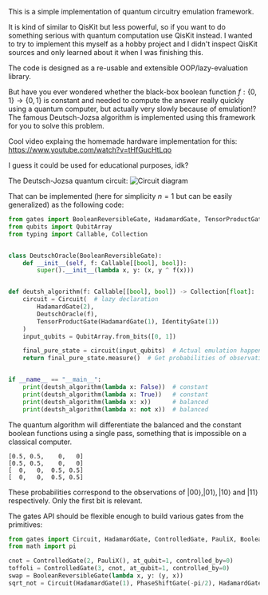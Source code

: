 This is a simple implementation of quantum circuitry emulation framework.

It is kind of similar to QisKit but less powerful, so if you want to do something serious with quantum computation use QisKit instead. I wanted to try to implement this myself as a hobby project and I didn't inspect QisKit sources and only learned about it when I was finishing this.

The code is designed as a re-usable and extensible OOP/lazy-evaluation library.

But have you ever wondered whether the black-box boolean function $f: \lbrace 0,1\rbrace  \to \lbrace 0, 1\rbrace$ is constant and needed to compute the answer really quickly using a quantum computer,
but actually very slowly because of emulation!? The famous Deutsch-Jozsa algorithm is implemented using this framework for you to solve this problem.

Cool video explaing the homemade hardware implementation for this: https://www.youtube.com/watch?v=tHfGucHtLqo

I guess it could be used for educational purposes, idk?

The Deutsch-Jozsa quantum circuit:
![Circuit diagram](https://upload.wikimedia.org/wikipedia/commons/b/b5/Deutsch-Jozsa-algorithm-quantum-circuit.png)

That can be implemented (here for simplicity $n=1$ but can be easily generalized) as the following code: 
```python
from gates import BooleanReversibleGate, HadamardGate, TensorProductGate, IdentityGate, Circuit
from qubits import QubitArray
from typing import Callable, Collection


class DeutschOracle(BooleanReversibleGate):
    def __init__(self, f: Callable[[bool], bool]):
        super().__init__(lambda x, y: (x, y ^ f(x)))


def deutsh_algorithm(f: Callable[[bool], bool]) -> Collection[float]:
    circuit = Circuit(  # lazy declaration
        HadamardGate(2),
        DeutschOracle(f),
        TensorProductGate(HadamardGate(1), IdentityGate(1))
    )
    input_qubits = QubitArray.from_bits([0, 1])

    final_pure_state = circuit(input_qubits)  # Actual emulation happens here
    return final_pure_state.measure()  # Get probabilities of observations using Born rule


if __name__ == "__main__":
    print(deutsh_algorithm(lambda x: False))  # constant
    print(deutsh_algorithm(lambda x: True))   # constant
    print(deutsh_algorithm(lambda x: x))      # balanced
    print(deutsh_algorithm(lambda x: not x))  # balanced
```

The quantum algorithm will differentiate the balanced and the constant boolean functions using a single pass, something that is impossible on a classical computer.

```
[0.5, 0.5,    0,   0]
[0.5, 0.5,    0,   0]
[  0,   0,  0.5, 0.5]
[  0,   0,  0.5, 0.5]
```
These probabilities correspond to the observations of $|00\rangle, |01\rangle, |10\rangle$ and $|11\rangle$ respectively. 
Only the first bit is relevant. 

The gates API should be flexible enough to build various gates from the primitives:
```python
from gates import Circuit, HadamardGate, ControlledGate, PauliX, BooleanReversibleGate, PhaseShiftGate 
from math import pi

cnot = ControlledGate(2, PauliX(), at_qubit=1, controlled_by=0)
toffoli = ControlledGate(3, cnot, at_qubit=1, controlled_by=0)
swap = BooleanReversibleGate(lambda x, y: (y, x))
sqrt_not = Circuit(HadamardGate(1), PhaseShiftGate(-pi/2), HadamardGate(1))
```
